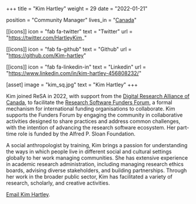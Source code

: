 +++
title = "Kim Hartley"
weight = 29
date = "2022-01-21"

position = "Community Manager"
lives_in = "[Canada](https://www.timeanddate.com/worldclock/canada/ontario)"

[[icons]]
  icon = "fab fa-twitter"
  text = "Twitter"
  url = "https://twitter.com/HartleyKim_"

[[icons]]
  icon = "fab fa-github"
  text = "Github"
  url = "https://github.com/Kim-hartley"

[[icons]]
  icon = "fab fa-linkedin-in"
  text = "Linkedin"
  url = "https://www.linkedin.com/in/kim-hartley-456808232/"

[asset]
  image = "kim_sq.jpg"
  text = "Kim Hartley"
+++

Kim joined ReSA in 2022, with support from the [Digital Research Alliance of Canada](https://alliancecan.ca/), to facilitate the
[Research Software Funders Forum](https://www.researchsoft.org/funders-forum/), a formal mechanism for international funding organisations to collaborate.
Kim supports the Funders Forum by engaging the community in collaborative activities designed to share practices and address common challenges, with the
intention of advancing the research software ecosystem. Her part-time role is funded by the Alfred P. Sloan Foundation.

A social anthropologist by training, Kim brings a passion for understanding the ways in which people live in different social and cultural settings
globally to her work managing communities. She has extensive experience in academic research administration, including managing research ethics boards,
advising diverse stakeholders, and building partnerships. Through her work in the broader public sector, Kim has facilitated a variety of research,
scholarly, and creative activities.

[Email Kim Hartley](mailto:kimberley.hartley@alliancecan.ca).
